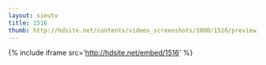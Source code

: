 ```yaml
---
layout: sieutv
title: 1516
thumb: http://hdsite.net/contents/videos_screenshots/1000/1516/preview_360p.mp4.jpg
---
```

{% include iframe src='http://hdsite.net/embed/1516' %}
 
